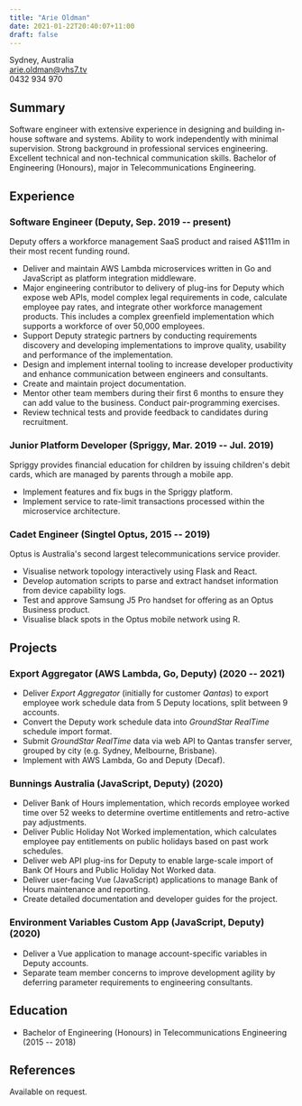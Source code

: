 ```yaml
---
title: "Arie Oldman"
date: 2021-01-22T20:40:07+11:00
draft: false
---
```


Sydney, Australia<br>arie.oldman@vhs7.tv<br>0432&nbsp;934&nbsp;970

## Summary

Software engineer with extensive experience in designing and building in-house software and systems. 
Ability to work independently with minimal supervision. 
Strong background in professional services engineering. 
Excellent technical and non-technical communication skills. 
Bachelor of Engineering (Honours), major in Telecommunications Engineering.

## Experience

### Software Engineer (Deputy, Sep. 2019 -- present)

Deputy offers a workforce management SaaS product and raised A$111m in their most recent funding round.

* Deliver and maintain AWS Lambda microservices written in Go and JavaScript as platform integration middleware.
* Major engineering contributor to delivery of plug-ins for Deputy which expose web APIs, model complex legal requirements in code, calculate employee pay rates, and integrate other workforce management products. This includes a complex greenfield implementation which supports a workforce of over 50,000 employees.
* Support Deputy strategic partners by conducting requirements discovery and developing implementations to improve quality, usability and performance of the implementation.
* Design and implement internal tooling to increase developer productivity and enhance communication between engineers and consultants.
* Create and maintain project documentation.
* Mentor other team members during their first 6 months to ensure they can add value to the business. Conduct pair-programming exercises.
* Review technical tests and provide feedback to candidates during recruitment.

### Junior Platform Developer (Spriggy, Mar. 2019 -- Jul. 2019)

Spriggy provides financial education for children by issuing children's debit cards, which are managed by parents through a mobile app.

* Implement features and fix bugs in the Spriggy platform.
* Implement service to rate-limit transactions processed within the microservice architecture.

### Cadet Engineer (Singtel Optus, 2015 -- 2019)

Optus is Australia's second largest telecommunications service provider.

* Visualise network topology interactively using Flask and React.
* Develop automation scripts to parse and extract handset information from device capability logs.
* Test and approve Samsung J5 Pro handset for offering as an Optus Business product.
* Visualise black spots in the Optus mobile network using R.

## Projects

### Export Aggregator (AWS Lambda, Go, Deputy) (2020 -- 2021)

* Deliver _Export Aggregator_ (initially for customer _Qantas_) to export employee work schedule data from 5 Deputy locations, split between 9 accounts.
* Convert the Deputy work schedule data into _GroundStar RealTime_ schedule import format.
* Submit _GroundStar RealTime_ data via web API to Qantas transfer server, grouped by city (e.g. Sydney, Melbourne, Brisbane).
* Implement with AWS Lambda, Go and Deputy (Decaf).

### Bunnings Australia (JavaScript, Deputy) (2020)

* Deliver Bank of Hours implementation, which records employee worked time over 52 weeks to determine overtime entitlements and retro-active pay adjustments.
* Deliver Public Holiday Not Worked implementation, which calculates employee pay entitlements on public holidays based on past work schedules.
* Deliver web API plug-ins for Deputy to enable large-scale import of Bank Of Hours and Public Holiday Not Worked data.
* Deliver user-facing Vue (JavaScript) applications to manage Bank of Hours maintenance and reporting.
* Create detailed documentation and developer guides for the project.

### Environment Variables Custom App (JavaScript, Deputy) (2020)

* Deliver a Vue application to manage account-specific variables in Deputy accounts.
* Separate team member concerns to improve development agility by deferring parameter requirements to engineering consultants.

## Education

* Bachelor of Engineering (Honours) in Telecommunications Engineering (2015 -- 2018)

## References

Available on request.
